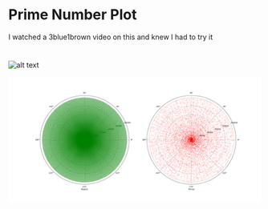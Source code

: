 # Prime Number Plot

I watched a 3blue1brown video on this and knew I had to try it
#
![alt text](PrimeNumberPlot/images/Primes_under_100.PNG)

![another](PrimeNumberPlot/images/Primes_under_100000.png)
